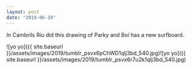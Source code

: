 ```yaml
---
layout: post
date: "2019-06-10"
---
```


In Cambrils Riu did this drawing of Parky and Boí has a new surfboard.

![yo yo]({{ site.baseurl }}/assets/images/2019/tumblr_psvx6pChWD1qlj3bd_540.jpg)![yo yo]({{ site.baseurl }}/assets/images/2019/tumblr_psvx6r7u2k1qlj3bd_540.jpg)
